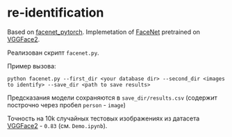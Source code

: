 # re-identification
Based on [facenet_pytorch](https://github.com/timesler/facenet-pytorch).
Implemetation of [FaceNet](https://arxiv.org/pdf/1503.03832.pdf) pretrained on [VGGFace2](http://www.robots.ox.ac.uk/~vgg/data/vgg_face2/).

Реализован скрипт `facenet.py`. 

Пример вызова:
```
python facenet.py --first_dir <your database dir> --second_dir <images to identify> --save_dir <path to save results>
```
Предсказания модели сохраняются в `save_dir/results.csv` (содержит построчно через пробел `person` - `image`)

Точность на 10k случайных тестовых изображениях из датасета [VGGFace2](https://drive.google.com/drive/folders/10lBbk9vo3KOuH9P8PdwQMT2e6X2X7idO) - `0.83` (см. `Demo.ipynb`).
